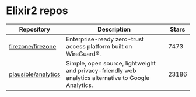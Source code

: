 # Elixir2 repos

| Repository                                                    | Description                                                                                          | Stars |
| ------------------------------------------------------------- | ---------------------------------------------------------------------------------------------------- | ----- |
| [firezone/firezone](https://github.com/firezone/firezone)     | Enterprise-ready zero-trust access platform built on WireGuard®.                                     | 7473  |
| [plausible/analytics](https://github.com/plausible/analytics) | Simple, open source, lightweight and privacy-friendly web analytics alternative to Google Analytics. | 23186 |
